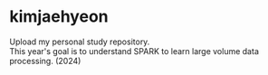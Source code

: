 # kimjaehyeon  

Upload my personal study repository.  
This year's goal is to understand SPARK to learn large volume data processing. (2024)  
